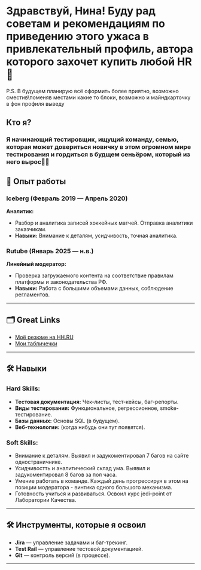 # Здравствуй, Нина! Буду рад советам и рекомендациям по приведению этого ужаса в привлекательный профиль, автора которого захочет купить любой HR👋
P.S. В будущем планирую всё оформить более приятно, возможно сместив\поменяв местами какие то блоки, возможно и майндкарточку в фон профиля выведу

## Кто я?

### Я начинающий тестировщик, ищущий команду, семью, которая может довериться новичку в этом огромном мире тестирования и гордиться в будщем сеньёром, который из него вырос👨‍🚀

## 🚀 Опыт работы

### **Iceberg** (Февраль 2019 — Апрель 2020)
**Аналитик:**
- Разбор и аналитика записей хоккейных матчей. Отправка аналитики заказчикам.
- **Навыки:** Внимание к деталям, усидчивость, точная аналитика.

### **Rutube** (Январь 2025 — н.в.)
**Линейный модератор:**
- Проверка загружаемого контента на соответствие правилам платформы и законодательства РФ.
- **Навыки:** Работа с большими объемами данных, соблюдение регламентов.

---

## 🗂 Great Links

- [Моё резюме на HH.RU](https://docs.google.com/spreadsheets/d/1645hMnhEZCjv9KQxK2QNNw9kNdbMnVr2C5DIc0PGBlk/edit?usp=sharing)
- [Мои табличечки](https://docs.google.com/spreadsheets/d/1645hMnhEZCjv9KQxK2QNNw9kNdbMnVr2C5DIc0PGBlk/edit?usp=sharing)

---

## 🛠 Навыки

### Hard Skills:
- **Тестовая документация:** Чек-листы, тест-кейсы, баг-репорты.
- **Виды тестирования:** Функциональное, регрессионное, smoke-тестирование.
- **Базы данных:** Основы SQL (в будущем).
- **Веб-технологии:** (когда нибудь они тут появятся).

### Soft Skills:
- Внимание к деталям. Выявил и задукоментировал 7 багов на сайте одностраничнике.
- Усидчивостть и аналитический склад ума. Выявил и задукоментировал 8 багов за пол часа.
- Умение работать в команде. Каждый день прогрессируя в этом на позиции модератора - винтика одного большого механизма.
- Готовность учиться и развиваться. Освоил курс jedi-point от Лаборатории Качества.

---

## 🛠 Инструменты, которые я освоил
- **Jira** — управление задачами и баг-трекинг.
- **Test Rail** — управление тестовой документацией.
- **Git** — контроль версий (в процессе).

---
